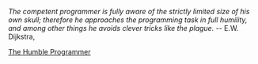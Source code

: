 *The competent programmer is fully aware of the strictly limited size of his own skull; therefore he approaches the programming task in full humility, and among other things he avoids clever tricks like the plague.* -- E.W. Dijkstra,

[The Humble Programmer][1]


  [1]: http://www.cs.utexas.edu/~EWD/transcriptions/EWD03xx/EWD340.html
